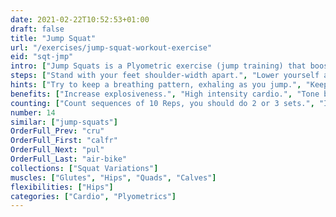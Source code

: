 ```yaml
---
date: 2021-02-22T10:52:53+01:00
draft: false
title: "Jump Squat"
url: "/exercises/jump-squat-workout-exercise"
eid: "sqt-jmp"
intro: ["Jump Squats is a Plyometric exercise (jump training) that boost explosiveness. They are an easy and very effective exercise that will pump your heart and produce strong legs and core.", "Jump squats are essential for many plyometric moves such as box jumps."]
steps: ["Stand with your feet shoulder-width apart.", "Lower yourself as in a regular squat.", "Push your legs, raising and jumping with the movement.", "When landing, bend your knees lowering again as with the regular squat."]
hints: ["Try to keep a breathing pattern, exhaling as you jump.", "Keep your chest up and straight."]
benefits: ["Increase explosiveness.", "High intensity cardio.", "Tone but, legs and abs.", "Improve balance.", "Increase Aerobic fitness.", "Help reducing the risk of heart disease, hypertension, obesity, and diabetes as a direct consequence of the intense cardio."]
counting: ["Count sequences of 10 Reps, you should do 2 or 3 sets.", "If you have a list of daily-cardio to perform, include this in the list. Once in a while the intense cardio should come from this exercise."]
number: 14
similar: ["jump-squats"]
OrderFull_Prev: "cru"
OrderFull_First: "calfr"
OrderFull_Next: "pul"
OrderFull_Last: "air-bike"
collections: ["Squat Variations"]
muscles: ["Glutes", "Hips", "Quads", "Calves"]
flexibilities: ["Hips"]
categories: ["Cardio", "Plyometrics"]
---
```

